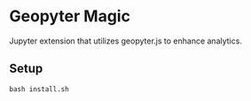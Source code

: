 # Geopyter Magic
Jupyter extension that utilizes geopyter.js to enhance analytics.

## Setup
```shell
bash install.sh
```